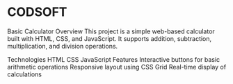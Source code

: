 # CODSOFT
Basic Calculator
Overview
This project is a simple web-based calculator built with HTML, CSS, and JavaScript. It supports addition, subtraction, multiplication, and division operations.

Technologies
HTML
CSS
JavaScript
Features
Interactive buttons for basic arithmetic operations
Responsive layout using CSS Grid
Real-time display of calculations

